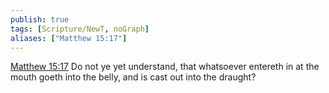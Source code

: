 ```yaml
---
publish: true
tags: [Scripture/NewT, noGraph]
aliases: ["Matthew 15:17"]
---
```

[Matthew 15:17](https://churchofjesuschrist.org/study/scriptures/nt/matt/15?lang=eng&id=p17#p17) Do not ye yet understand, that whatsoever entereth in at the mouth goeth into the belly, and is cast out into the draught?
